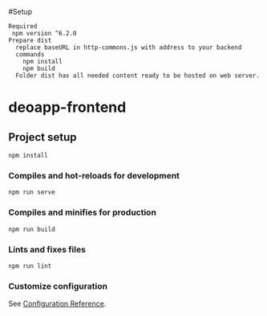 #Setup
```
Required
 npm version ^6.2.0 
Prepare dist
  replace baseURL in http-commons.js with address to your backend
  commands
    npm install
    npm build
  Folder dist has all needed content ready to be hosted on web server.
```




# deoapp-frontend

## Project setup
```
npm install
```

### Compiles and hot-reloads for development
```
npm run serve
```

### Compiles and minifies for production
```
npm run build
```

### Lints and fixes files
```
npm run lint
```

### Customize configuration
See [Configuration Reference](https://cli.vuejs.org/config/).
